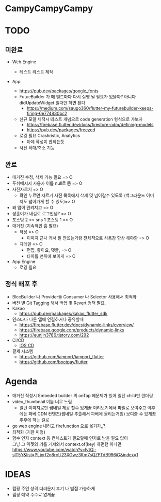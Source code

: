 # CampyCampyCampy


# TODO
미완료
----------------------------
* Web Engine
  * 테스트 리스트 제작

* App
  * https://pub.dev/packages/google_fonts
  * FutueBuilder 가 매 빌드마다 다시 실행 될 필요가 있을까? 아니다 didUpdateWidget 일때만 하면 된다
    * https://medium.com/saugo360/flutter-my-futurebuilder-keeps-firing-6e774830bc2
  * 신규 모델 제작시 테스트 개념으로 code generation 형식으로 가보자
    * https://firebase.flutter.dev/docs/firestore-odm/defining-models
    * https://pub.dev/packages/freezed
  *   로깅 필요 Crashristic, Analytics
      * 아예 작성이 안되는듯
  * 사진 확대/축소 기능


완료
----------------------------
  * 매거진 수정, 삭제 기능 필요 => O
  * 푸쉬메시지 사용자 이름 null로 뜸 => O
  * 사진자르기 => O
    * 확인 누르면 자르기 사진 목록에서 삭제 및 넘어갈수 있도록 (백그라운드 이미지도 넘어가게 할 수 있도)=> O
  * 왜 앱이 안켜지고 => O
  * 성훈이가 내걸로 로그인됌? => O
  * 포스팅 2 => sns 1 포스팅 1 => O
  * 매거진  (지속적인 흠 필요)
    * 작성 => O
      * 이미지 근처 커서 잘 안뜨는거랑 전체적으로 사용감 향상 해야함 => O
    * 디테일 => O
      * 편집, 좋아요, 댓글,  => O
      * 타이틀 맨위에 보이게 => O
* App Engine
  * 로깅 필요

## 정식 배포 후
* BlocBuilder 나 Provider들 Consumer 나 Selector 사용해서 최적화
* 버전 별 Git Tagging 해서 백업 및 Revert 정책 필요.
* Kakao
  * https://pub.dev/packages/kakao_flutter_sdk
* 인스타나 다른 앱에 연결하거나 공유할때
  * https://firebase.flutter.dev/docs/dynamic-links/overview/
  * https://firebase.google.com/products/dynamic-links
  * https://eunjin3786.tistory.com/292
* CI/CD
  * [IOS CD](https://docs.github.com/en/actions/deployment/deploying-xcode-applications/installing-an-apple-certificate-on-macos-runners-for-xcode-development)
* 결제 시스템
  * https://github.com/iamport/iamport_flutter
  * https://github.com/bootpay/flutter


# Agenda
* 매거진 작성시 Embeded builder 의 onTap 에문제가 있어 일단 child만 렌더링
* video_thumbnail 이놈 너무 느림
  * 일단 이미지로만 썸네일 제공 할수 있게끔 미리보기에서 파일로 보여주고 이후에는 파베 CDN 컨텐츠(썸네일 추출해서 파베에 올리는거임) 보여줄 수 있게끔  추후에 하는 걸로
* go web engine 내리고 firefunction 으로 옮기자,,?
* 최적화 (기한 미정)
* 함수 인자 context 등 컨텍스트가 필요할때 인자로 받을 필요 없이             
    그냥 그 위젯의 키를 가져와서 context.of(key) 하면됌
    아니면 https://www.youtube.com/watch?v=lytQi-slT5Y&list=PLjxrf2q8roU23XGwz3Km7sQZFTdB996iG&index=1

# IDEAS
* 캠핑 주인 성격 더러운지 후기 나 별점 가능하게
* 캠핑 예약 수수료 없게끔